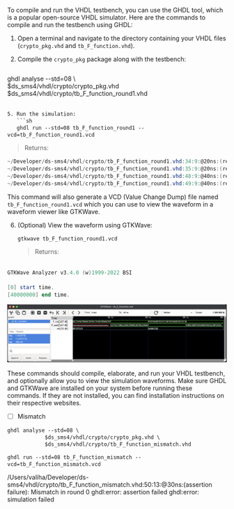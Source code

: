To compile and run the VHDL testbench, you can use the GHDL tool, which is a popular open-source VHDL simulator. Here are the commands to compile and run the testbench using GHDL:

1. Open a terminal and navigate to the directory containing your VHDL files (`crypto_pkg.vhd` and `tb_F_function.vhd`).

2. Compile the `crypto_pkg` package along with the testbench:

   ```sh
ghdl analyse --std=08 \                                              
            $ds_sms4/vhdl/crypto/crypto_pkg.vhd \
            $ds_sms4/vhdl/crypto/tb_F_function_round1.vhd
```

5. Run the simulation:
   ```sh
   ghdl run --std=08 tb_F_function_round1 --vcd=tb_F_function_round1.vcd
   ```
> Returns:
```powershell
~/Developer/ds-sms4/vhdl/crypto/tb_F_function_round1.vhd:34:9:@20ns:(report note): Test Vector 1: F_in = 0123456789ABCDEFFEDCBA9876543210
~/Developer/ds-sms4/vhdl/crypto/tb_F_function_round1.vhd:35:9:@20ns:(report note): Test Vector 1: F_out = 89ABCDEFFEDCBA987654321027FAD345
~/Developer/ds-sms4/vhdl/crypto/tb_F_function_round1.vhd:48:9:@40ns:(report note): Test Vector 2: F_in = 89ABCDEFFEDCBA987654321027FAD345
~/Developer/ds-sms4/vhdl/crypto/tb_F_function_round1.vhd:49:9:@40ns:(report note): Test Vector 2: F_out = FEDCBA987654321027FAD345A18B4CB2
```

   This command will also generate a VCD (Value Change Dump) file named `tb_F_function_round1.vcd` which you can use to view the waveform in a waveform viewer like GTKWave.

6. (Optional) View the waveform using GTKWave:
   ```sh
   gtkwave tb_F_function_round1.vcd
   ```
   >Returns:
```powershell

GTKWave Analyzer v3.4.0 (w)1999-2022 BSI

[0] start time.
[40000000] end time.
```

<img src=images/tb_F_function_1.png width='' height='' > </img>


These commands should compile, elaborate, and run your VHDL testbench, and optionally allow you to view the simulation waveforms. Make sure GHDL and GTKWave are installed on your system before running these commands. If they are not installed, you can find installation instructions on their respective websites.

- [ ] Mismatch

```
ghdl analyse --std=08 \                                
            $ds_sms4/vhdl/crypto/crypto_pkg.vhd \
            $ds_sms4/vhdl/crypto/tb_F_function_mismatch.vhd 
```

```
ghdl run --std=08 tb_F_function_mismatch --vcd=tb_F_function_mismatch.vcd
```

/Users/valiha/Developer/ds-sms4/vhdl/crypto/tb_F_function_mismatch.vhd:50:13:@30ns:(assertion failure): Mismatch in round 0
ghdl:error: assertion failed
ghdl:error: simulation failed